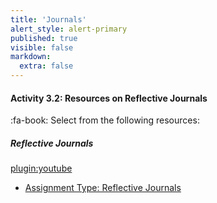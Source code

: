 ```yaml
---
title: 'Journals'
alert_style: alert-primary
published: true
visible: false
markdown:
  extra: false
---
```


#### Activity 3.2: Resources on Reflective Journals
:fa-book: Select from the following resources:

##### Reflective Journals
[plugin:youtube](https://www.youtube.com/watch?v=APxkx46l6gc)
- [Assignment Type: Reflective Journals](https://onlineteaching.kent.edu/library/online_assignments/Journal_Handout.pdf)
